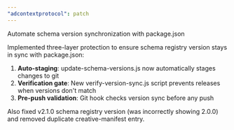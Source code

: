 ```yaml
---
"adcontextprotocol": patch
---
```


Automate schema version synchronization with package.json

Implemented three-layer protection to ensure schema registry version stays in sync with package.json:

1. **Auto-staging**: update-schema-versions.js now automatically stages changes to git
2. **Verification gate**: New verify-version-sync.js script prevents releases when versions don't match
3. **Pre-push validation**: Git hook checks version sync before any push

Also fixed v2.1.0 schema registry version (was incorrectly showing 2.0.0) and removed duplicate creative-manifest entry.
